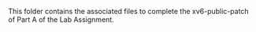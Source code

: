 This folder contains the associated files to complete the xv6-public-patch of Part A of the Lab Assignment.

